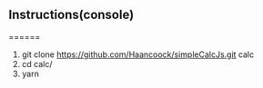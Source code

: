 ## Instructions(console)
======
1. git clone https://github.com/Haancoock/simpleCalcJs.git calc
2. cd calc/
3. yarn 

